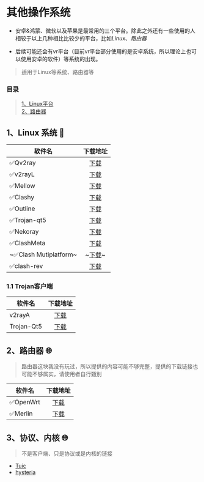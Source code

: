 # **其他操作系统**

- 安卓&鸿蒙、微软以及苹果是最常用的三个平台。除此之外还有一些使用的人相较于以上几种相比比较少的平台，比如*Linux*、*路由器*

- 后续可能还会有vr平台（目前vr平台部分使用的是安卓系统，所以理论上也可以使用安卓的软件）等系统的出现。

> 适用于Linux等系统、路由器等

### **目录**

> [1、Linux平台](#1linux-%E7%B3%BB%E7%BB%9F-)<br>
> [2、路由器](#2%E8%B7%AF%E7%94%B1%E5%99%A8-)

## **1、Linux 系统** 🐧

|软件名 |下载地址|
| ------ | :---: |
|✅Qv2ray|[下载](https://github.com/Qv2ray/Qv2ray)
|✅v2rayL|[下载](https://github.com/jiangxufeng/v2rayL/releases)
|✅Mellow|[下载](https://github.com/mellow-io/mellow)
|✅Clashy|[下载](https://github.com/SpongeNobody/Clashy/releases)
|✅Outline|[下载](https://getoutline.org/zh-CN/)
|✅Trojan-qt5|[下载]()
|✅Nekoray|[下载](https://github.com/MatsuriDayo/nekoray/releases)
|✅ClashMeta|[下载](https://github.com/MetaCubeX/Clash.Meta/releases)
|~✅Clash Mutiplatform~|~[下载](https://t.me/c/1834195052/41)~
|✅clash-rev|[下载](https://github.com/MerlinKodo/clash-rev)|

### **1.1 Trojan客户端**

|软件名 |下载地址|
| ------ | :---: |
|v2rayA|[下载](https://github.com/v2rayA/v2rayA/releases)
|Trojan-Qt5|[下载](https://itlanyan.com/download.php?filename=/trojan/Trojan-Qt5-v1.4.0.7z)


## **2、路由器** 🌐

> 路由器这块我没有玩过，所以提供的内容可能不够完整，提供的下载链接也可能不够属实，请使用者自行甄别

|软件名|下载地址|
| ---------- | :---: |
|✅OpenWrt|[下载](https://openwrt.org/)|
|✅Merlin|[下载](https://www.koolcenter.com/category/merlin)|

## **3、协议、内核** 🌐

> 不是客户端、只是协议或是内核的链接

- [Tuic](https://github.com/EAimTY/tuic/tree/dev)
- [hysteria](https://github.com/apernet/hysteria)



